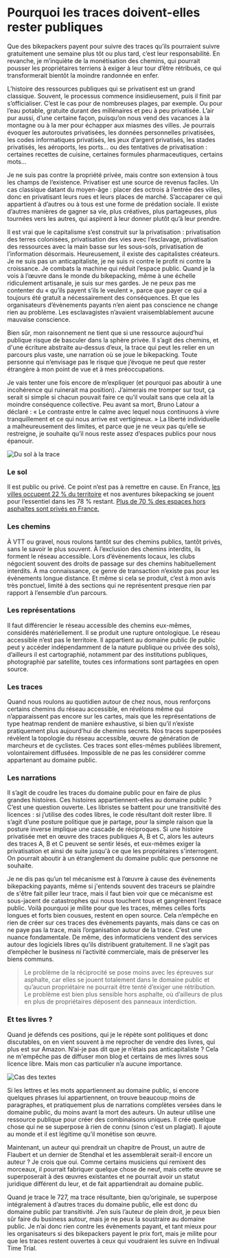 # Pourquoi les traces doivent-elles rester publiques

Que des bikepackers payent pour suivre des traces qu’ils pourraient suivre gratuitement une semaine plus tôt ou plus tard, c’est leur responsabilité. En revanche, je m’inquiète de la monétisation des chemins, qui pourrait pousser les propriétaires terriens à exiger à leur tour d’être rétribués, ce qui transformerait bientôt la moindre randonnée en enfer.<span id="more-64521"></span>

L’histoire des ressources publiques qui se privatisent est un grand classique. Souvent, le processus commence insidieusement, puis il finit par s’officialiser. C’est le cas pour de nombreuses plages, par exemple. Ou pour l’eau potable, gratuite durant des millénaires et peu à peu privatisée. L’air pur aussi, d’une certaine façon, puisqu’on nous vend des vacances à la montagne ou à la mer pour échapper aux miasmes des villes. Je pourrais évoquer les autoroutes privatisées, les données personnelles privatisées, les codes informatiques privatisés, les jeux d’argent privatisés, les stades privatisés, les aéroports, les ports… ou des tentatives de privatisation : certaines recettes de cuisine, certaines formules pharmaceutiques, certains mots…

Je ne suis pas contre la propriété privée, mais contre son extension à tous les champs de l’existence. Privatiser est une source de revenus faciles. Un cas classique datant du moyen-âge : placer des octrois à l’entrée des villes, donc en privatisant leurs rues et leurs places de marché. S’accaparer ce qui appartient à d’autres ou à tous est une forme de prédation sociale. Il existe d’autres manières de gagner sa vie, plus créatives, plus partageuses, plus tournées vers les autres, qui aspirent à leur donner plutôt qu’à leur prendre.

Il est vrai que le capitalisme s’est construit sur la privatisation : privatisation des terres colonisées, privatisation des vies avec l’esclavage, privatisation des ressources avec la main basse sur les sous-sols, privatisation de l’information désormais. Heureusement, il existe des capitalistes créateurs. Je ne suis pas un anticapitaliste, je ne suis ni contre le profit ni contre la croissance. Je combats la machine qui réduit l’espace public. Quand je la vois à l’œuvre dans le monde du bikepacking, même à une échelle ridiculement artisanale, je suis sur mes gardes. Je ne peux pas me contenter du « qu’ils payent s’ils le veulent », parce que payer ce qui a toujours été gratuit a nécessairement des conséquences. Et que les organisateurs d’évènements payants n’en aient pas conscience ne change rien au problème. Les esclavagistes n’avaient vraisemblablement aucune mauvaise conscience.

Bien sûr, mon raisonnement ne tient que si une ressource aujourd’hui publique risque de basculer dans la sphère privée. Il s’agit des chemins, et d'une écriture abstraite au-dessus d’eux, la trace qui peut les relier en un parcours plus vaste, une narration où se joue le bikepacking. Toute personne qui n’envisage pas le risque que j’évoque ne peut que rester étrangère à mon point de vue et à mes préoccupations.

Je vais tenter une fois encore de m’expliquer (et pourquoi pas aboutir à une incohérence qui ruinerait ma position). J’aimerais me tromper sur tout, ça serait si simple si chacun pouvait faire ce qu’il voulait sans que cela ait la moindre conséquence collective. Peu avant sa mort, Bruno Latour a déclaré : « Le contraste entre le calme avec lequel nous continuons à vivre tranquillement et ce qui nous arrive est vertigineux. » La liberté individuelle a malheureusement des limites, et parce que je ne veux pas qu’elle se restreigne, je souhaite qu’il nous reste assez d’espaces publics pour nous épanouir.

![Du sol à la trace](https://tcrouzet.comhttps://tcrouzet.com/images_tc/2022/11/opens01.jpg)

### Le sol

Il est public ou privé. Ce point n’est pas à remettre en cause. En France, [les villes occupent 22 % du territoire](https://www.insee.fr/fr/statistiques/1280970) et nos aventures bikepacking se jouent pour l’essentiel dans les 78 % restant. [Plus de 70 % des espaces hors asphaltes sont privés en France.](https://fr.statista.com/statistiques/587556/surface-forets-publiques-privees-france/)

### Les chemins

À VTT ou gravel, nous roulons tantôt sur des chemins publics, tantôt privés, sans le savoir le plus souvent. À l’exclusion des chemins interdits, ils forment le réseau accessible. Lors d’évènements locaux, les clubs négocient souvent des droits de passage sur des chemins habituellement interdits. À ma connaissance, ce genre de transaction n’existe pas pour les évènements longue distance. Et même si cela se produit, c’est à mon avis très ponctuel, limité à des sections qui ne représentent presque rien par rapport à l’ensemble d’un parcours.

### Les représentations

Il faut différencier le réseau accessible des chemins eux-mêmes, considérés matériellement. Il se produit une rupture ontologique. Le réseau accessible n’est pas le territoire. Il appartient au domaine public (le public peut y accéder indépendamment de la nature publique ou privée des sols), d’ailleurs il est cartographié, notamment par des institutions publiques, photographié par satellite, toutes ces informations sont partagées en open source.

### Les traces

Quand nous roulons au quotidien autour de chez nous, nous renforçons certains chemins du réseau accessible, en révélons même qui n’apparaissent pas encore sur les cartes, mais que les représentations de type heatmap rendent de manière exhaustive, si bien qu’il n’existe pratiquement plus aujourd’hui de chemins secrets. Nos traces superposées révèlent la topologie du réseau accessible, œuvre de génération de marcheurs et de cyclistes. Ces traces sont elles-mêmes publiées librement, volontairement diffusées. Impossible de ne pas les considérer comme appartenant au domaine public.

### Les narrations

Il s’agit de coudre les traces du domaine public pour en faire de plus grandes histoires. Ces histoires appartiennent-elles au domaine public ? C’est une question ouverte. Les libristes se battent pour une transitivité des licences : si j’utilise des codes libres, le code résultant doit rester libre. Il s’agit d’une posture politique que je partage, pour la simple raison que la posture inverse implique une cascade de réciproques. Si une histoire privatisée met en œuvre des traces publiques A, B et C, alors les auteurs des traces A, B et C peuvent se sentir lésés, et eux-mêmes exiger la privatisation et ainsi de suite jusqu'à ce que les propriétaires s'interrogent. On pourrait aboutir à un étranglement du domaine public que personne ne souhaite.

Je ne dis pas qu’un tel mécanisme est à l’œuvre à cause des évènements bikepacking payants, même si j'entends souvent des traceurs se plaindre de s'être fait piller leur trace, mais il faut bien voir que ce mécanisme est sous-jacent de catastrophes qui nous touchent tous et gangrènent l’espace public. Voilà pourquoi je milite pour que les traces, mêmes celles forts longues et forts bien cousues, restent en open source. Cela n’empêche en rien de créer sur ces traces des évènements payants, mais dans ce cas on ne paye pas la trace, mais l’organisation autour de la trace. C’est une nuance fondamentale. De même, des informaticiens vendent des services autour des logiciels libres qu’ils distribuent gratuitement. Il ne s’agit pas d’empêcher le business ni l’activité commerciale, mais de préserver les biens communs.

> Le problème de la réciprocité se pose moins avec les épreuves sur asphalte, car elles se jouent totalement dans le domaine public et qu’aucun propriétaire ne pourrait être tenté d’exiger une rétribution. Le problème est bien plus sensible hors asphalte, où d’ailleurs de plus en plus de propriétaires déposent des panneaux interdiction.

### Et tes livres ?

Quand je défends ces positions, qui je le répète sont politiques et donc discutables, on en vient souvent à me reprocher de vendre des livres, qui plus est sur Amazon. N’ai-je pas dit que je n’étais pas anticapitaliste ? Cela ne m'empêche pas de diffuser mon blog et certains de mes livres sous licence libre. Mais mon cas particulier n’a aucune importance.

![Cas des textes](https://tcrouzet.comhttps://tcrouzet.com/images_tc/2022/11/opens02.jpg)

Si les lettres et les mots appartiennent au domaine public, si encore quelques phrases lui appartiennent, on trouve beaucoup moins de paragraphes, et pratiquement plus de narrations complètes versées dans le domaine public, du moins avant la mort des auteurs. Un auteur utilise une ressource publique pour créer des combinaisons uniques. Il crée quelque chose qui ne se superpose à rien de connu (sinon c’est un plagiat). Il ajoute au monde et il est légitime qu’il monétise son œuvre.

Maintenant, un auteur qui prendrait un chapitre de Proust, un autre de Flaubert et un dernier de Stendhal et les assemblerait serait-il encore un auteur ? Je crois que oui. Comme certains musiciens qui remixent des morceaux, il pourrait fabriquer quelque chose de neuf, mais cette œuvre se superposerait à des œuvres existantes et ne pourrait avoir un statut juridique différent du leur, et de fait appartiendrait au domaine public.

Quand je trace le 727, ma trace résultante, bien qu’originale, se superpose intégralement à d’autres traces du domaine public, elle est donc du domaine public par transitivité. J’en suis l’auteur de plein droit, je peux bien sûr faire du business autour, mais je ne peux la soustraire au domaine public. Je n’ai donc rien contre les évènements payant, et tant mieux pour les organisateurs si des bikepackers payent le prix fort, mais je milite pour que les traces restent ouvertes à ceux qui voudraient les suivre en Indivual Time Trial.